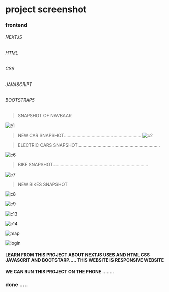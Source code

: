 # project screenshot 
   
   ### frontend
   
   ###### NEXTJS
   ###### HTML
   ###### CSS
   ###### JAVASCRIPT
   ###### BOOTSTRAP5
   
>SNAPSHOT OF NAVBAAR

![c1](https://user-images.githubusercontent.com/88300530/162602385-2e3d0920-914e-41c5-8b8c-625b72c3eef7.png)

>NEW CAR SNAPSHOT.............................................................
![c2](https://user-images.githubusercontent.com/88300530/162602390-3e4b4fe8-8a04-4650-8420-23145f5d8e86.png)

>ELECTRIC CARS SNAPSHOT.................................................................

![c6](https://user-images.githubusercontent.com/88300530/162602395-1439c779-d690-4a7b-9c30-061587594595.png)

>BIKE SNAPSHOT...........................................................................

![c7](https://user-images.githubusercontent.com/88300530/162602415-dc0b19e0-92e8-435c-a19c-9174d759c157.png)

>NEW BIKES SNAPSHOT

![c8](https://user-images.githubusercontent.com/88300530/162602418-552653e1-1167-44fa-b931-f35c7216760e.png)

![c9](https://user-images.githubusercontent.com/88300530/162602424-68904343-9cd0-421c-906d-3ecb91e5ed1e.png)

![c13](https://user-images.githubusercontent.com/88300530/162602439-1101b0c8-a792-4767-af16-85ca837bd54e.png)

![c14](https://user-images.githubusercontent.com/88300530/162602444-b1652cdf-1839-4d62-b967-b407086cc37a.png)

![map](https://user-images.githubusercontent.com/88300530/162602848-3e1e352a-1f74-4ee0-bde4-390bf7adeb14.png)

![login](https://user-images.githubusercontent.com/88300530/162602849-be681b19-0e3b-48ad-8748-886040c567b5.png)

#### LEARN FROM THIS PROJECT ABOUT NEXTJS USES AND HTML CSS JAVASCRIT AND BOOTSTARP..... THIS WEBSITE IS RESPONSIVE WEBSITE 
#### WE CAN RUN THIS PROJECT ON THE PHONE ........
### done .....
